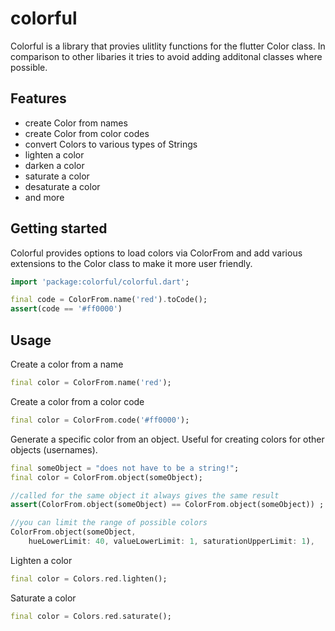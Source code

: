 <!-- 
This README describes the package. If you publish this package to pub.dev,
this README's contents appear on the landing page for your package.

For information about how to write a good package README, see the guide for
[writing package pages](https://dart.dev/guides/libraries/writing-package-pages). 

For general information about developing packages, see the Dart guide for
[creating packages](https://dart.dev/guides/libraries/create-library-packages)
and the Flutter guide for
[developing packages and plugins](https://flutter.dev/developing-packages). 
-->
# colorful
Colorful is a library that provies ulitlity functions for the flutter Color class. In comparison to other libaries it tries to avoid adding additonal classes where possible.

## Features

* create Color from names
* create Color from color codes
* convert Colors to various types of Strings
* lighten a color
* darken a color
* saturate a color
* desaturate a color
* and more


## Getting started
Colorful provides options to load colors via ColorFrom and add various extensions to the Color class to make it more user friendly.


```dart
import 'package:colorful/colorful.dart';

final code = ColorFrom.name('red').toCode();
assert(code == '#ff0000')
```

## Usage

Create a color from a name
```dart
final color = ColorFrom.name('red');
```

Create a color from a color code
```dart
final color = ColorFrom.code('#ff0000');
```

Generate a specific color from an object. Useful for creating colors for other objects (usernames).
```dart
final someObject = "does not have to be a string!";
final color = ColorFrom.object(someObject);

//called for the same object it always gives the same result
assert(ColorFrom.object(someObject) == ColorFrom.object(someObject)) ;

//you can limit the range of possible colors
ColorFrom.object(someObject,
    hueLowerLimit: 40, valueLowerLimit: 1, saturationUpperLimit: 1),

```

Lighten a color
```dart
final color = Colors.red.lighten();
```

Saturate a color
```dart
final color = Colors.red.saturate();
```
